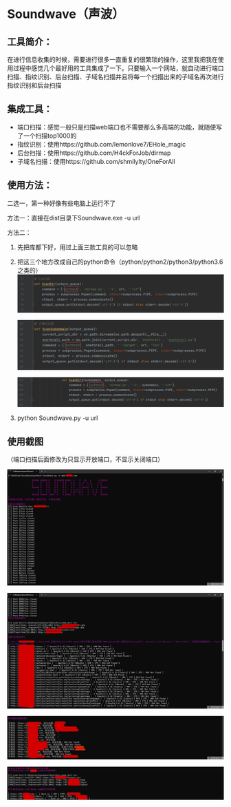 # Soundwave（声波）

## 工具简介：

在进行信息收集的时候，需要进行很多一直重复的很繁琐的操作，这里我把我在使用过程中感觉几个最好用的工具集成了一下。只要输入一个网站，就自动进行端口扫描、指纹识别、后台扫描、子域名扫描并且将每一个扫描出来的子域名再次进行指纹识别和后台扫描

## 集成工具：

- 端口扫描：感觉一般只是扫描web端口也不需要那么多高端的功能，就随便写了一个扫描top1000的
- 指纹识别：使用https://github.com/lemonlove7/EHole_magic
- 后台扫描：使用https://github.com/H4ckForJob/dirmap
- 子域名扫描：使用https://github.com/shmilylty/OneForAll

## 使用方法：

二选一，第一种好像有些电脑上运行不了

方法一：直接在dist目录下Soundwave.exe -u url

方法二：

1. 先把库都下好，用过上面三款工具的可以忽略

2. 把这三个地方改成自己的python命令（python/python2/python3/python3.6之类的）![a4ff8221-b0ce-4686-8542-4ce336cb4c36](README/a4ff8221-b0ce-4686-8542-4ce336cb4c36.png)

   ![40f1ea93-e756-4aa3-ba39-89e40a187583](README/40f1ea93-e756-4aa3-ba39-89e40a187583.png)

   ![b8522270-e595-423b-ad30-6f305bc7ed9c](README/b8522270-e595-423b-ad30-6f305bc7ed9c.png)

3. python Soundwave.py -u url

## 使用截图

（端口扫描后面修改为只显示开放端口，不显示关闭端口）

![图像-1](README/图像-1.jpg)

![图像 (2)-1](README/图像-2.jpg)

![图像 (5)-1](README/图像-3.jpg)

![图像 (7)-1](README/图像-4.jpg)

